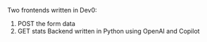 Two frontends written in Dev0:
1. POST the form data
2. GET stats
Backend written in Python using OpenAI and Copilot
